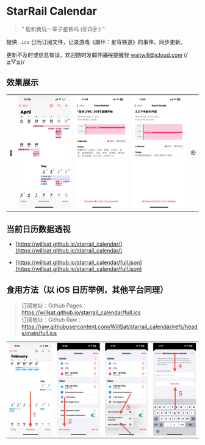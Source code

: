 # StarRail Calendar

> “ 能和我玩一辈子星铁吗 (＠Д＠;) ”

提供 `.ics` 日历订阅文件，记录游戏《崩坏：星穹铁道》的事件，同步更新。

更新不及时或信息有误，欢迎随时发邮件~~骚扰~~提醒我 waitwill@icloud.com (/≧▽≦)/

## 效果展示

<table>
    <tr>
        <td>🤪</td>
        <td><img src="assets/01.PNG" /></td>
        <td><img src="assets/02.PNG" /></td>
        <td><img src="assets/03.PNG" /></td>
        <td>😍</td>
    </tr>
</table>

## 当前日历数据透视

- [https://willsat.github.io/starrail_calendar/](https://willsat.github.io/starrail_calendar/)  

- [https://willsat.github.io/starrail_calendar/full.json](https://willsat.github.io/starrail_calendar/full.json) 

## 食用方法（以 iOS 日历举例，其他平台同理）

> 订阅地址：Github Pages：https://willsat.github.io/starrail_calendar/full.ics  
> 订阅地址：Github Raw：https://raw.githubusercontent.com/WillSat/starrail_calendar/refs/heads/main/full.ics

<table>
    <tr>
        <td><img src="assets/step1.JPEG" /></td>
        <td><img src="assets/step2.JPEG" /></td>
        <td><img src="assets/step3.JPEG" /></td>
        <td><img src="assets/step4.JPEG" /></td>
    </tr>
</table>
